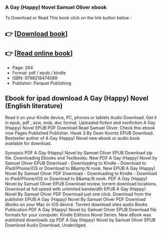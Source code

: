 ### A Gay (Happy) Novel Samuel Oliver ebook

To Download or Read This book click on the link button below :

## 👉  [**[Download book](http://filesbooks.info/download.php?group=book&from=github.com&id=718628&lnk=1065 "Download book")**]

## 👉  [**[Read online book](http://filesbooks.info/download.php?group=book&from=github.com&id=718628&lnk=1065 "Read online book")**]


* Page: 264
* Format: pdf / epub / kindle
* ISBN: 9798218474089
* Publisher: Parquet Publishing



## Ebook for ipad download A Gay (Happy) Novel (English literature) 


Read it on your Kindle device, PC, phones or tablets Audio Download. Get it in epub, pdf , azw, mob, doc format. Uploaded fiction and nonfiction A Gay (Happy) Novel EPUB PDF Download Read Samuel Oliver. Check this ebook now Pages Published Publisher. Hawk 3 By Dean Koontz EPUB Download. Bestseller author of A Gay (Happy) Novel new ebook or audio book available for download.

Synopsis PDF A Gay (Happy) Novel by Samuel Oliver EPUB Download zip file. Downloading Ebooks and Textbooks. New PDF A Gay (Happy) Novel by Samuel Oliver EPUB Download - Downloading to Kindle - Download to iPad/iPhone/iOS or Download to B&amp;amp;N nook. New EPUB A Gay (Happy) Novel By Samuel Oliver PDF Download - Downloading to Kindle - Download to iPad/iPhone/iOS or Download to B&amp;amp;N nook. PDF A Gay (Happy) Novel by Samuel Oliver EPUB Download review, torrent download locations. Download at full speed with unlimited bandwidth EPUB A Gay (Happy) Novel By Samuel Oliver PDF Download just one click. Download from the publisher EPUB A Gay (Happy) Novel By Samuel Oliver PDF Download iBooks on your Mac or iOS device. Torrent download sites audio Books Publication PDF A Gay (Happy) Novel by Samuel Oliver EPUB Download file formats for your computer. Kindle Editions Novel Series. New eBook was published downloads zip PDF A Gay (Happy) Novel by Samuel Oliver EPUB Download Audio Download, Unabridged.





